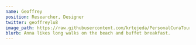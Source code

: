 ```yaml
---
name: Geoffrey
position: Researcher, Designer
twitter: geoffreylu8
image_path: https://raw.githubusercontent.com/krtejeda/PersonalCuraTour/gh-pages/img/DSC_5886.JPG
blurb: Anna likes long walks on the beach and buffet breakfast.
---
```

